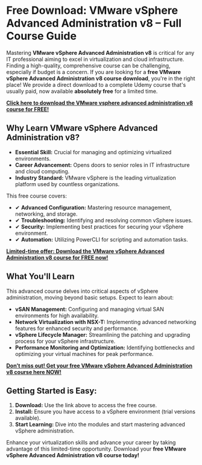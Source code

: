 # Free Download: VMware vSphere Advanced Administration v8 – Full Course Guide

Mastering **VMware vSphere Advanced Administration v8** is critical for any IT professional aiming to excel in virtualization and cloud infrastructure. Finding a high-quality, comprehensive course can be challenging, especially if budget is a concern. If you are looking for a **free VMware vSphere Advanced Administration v8 course download**, you're in the right place! We provide a direct download to a complete Udemy course that's usually paid, now available **absolutely free** for a limited time.

[**Click here to download the VMware vsphere advanced administration v8 course for FREE!**](https://udemywork.com/vmware-vsphere-advanced-administration-v8)

## Why Learn VMware vSphere Advanced Administration v8?

*   **Essential Skill:** Crucial for managing and optimizing virtualized environments.
*   **Career Advancement:** Opens doors to senior roles in IT infrastructure and cloud computing.
*   **Industry Standard:** VMware vSphere is the leading virtualization platform used by countless organizations.

This free course covers:

*   ✔ **Advanced Configuration:** Mastering resource management, networking, and storage.
*   ✔ **Troubleshooting:** Identifying and resolving common vSphere issues.
*   ✔ **Security:** Implementing best practices for securing your vSphere environment.
*   ✔ **Automation:** Utilizing PowerCLI for scripting and automation tasks.

[**Limited-time offer: Download the VMware vSphere Advanced Administration v8 course for FREE now!**](https://udemywork.com/vmware-vsphere-advanced-administration-v8)

## What You'll Learn

This advanced course delves into critical aspects of vSphere administration, moving beyond basic setups. Expect to learn about:

*   **vSAN Management:** Configuring and managing virtual SAN environments for high availability.
*   **Network Virtualization with NSX-T:** Implementing advanced networking features for enhanced security and performance.
*   **vSphere Lifecycle Manager:** Streamlining the patching and upgrading process for your vSphere infrastructure.
*   **Performance Monitoring and Optimization:** Identifying bottlenecks and optimizing your virtual machines for peak performance.

[**Don’t miss out! Get your free VMware vSphere Advanced Administration v8 course here NOW!**](https://udemywork.com/vmware-vsphere-advanced-administration-v8)

## Getting Started is Easy:

1.  **Download:** Use the link above to access the free course.
2.  **Install:** Ensure you have access to a vSphere environment (trial versions available).
3.  **Start Learning:** Dive into the modules and start mastering advanced vSphere administration.

Enhance your virtualization skills and advance your career by taking advantage of this limited-time opportunity. Download your **free VMware vSphere Advanced Administration v8 course today!**
